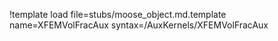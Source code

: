 !template load file=stubs/moose_object.md.template name=XFEMVolFracAux syntax=/AuxKernels/XFEMVolFracAux
